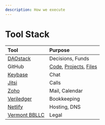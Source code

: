 ```yaml
---
description: How we execute
---
```


# Tool Stack

| Tool | Purpose |
| :--- | :--- |
| [DAOstack](https://alchemy.daostack.io/dao/0xbe1a98d3452f6da6e0984589e545d4fc25af7526) | Decisions, Funds |
| GitHub | [Code](https://github.com/dOrgTech), [Projects](https://github.com/orgs/dOrgTech/projects), [Files](https://github.com/dOrgTech/operations) |
| [Keybase](https://keybase.io/team/dorg) | Chat |
| [Jitsi](https://meet.jit.si/) | Calls |
| [Zoho](https://www.zoho.com/mail/) | Mail, Calendar |
| [Veriledger](https://veriledger.io/) | Bookkeeping |
| [Netlify](https://www.netlify.com/) | Hosting, DNS |
| [Vermont BBLLC](https://www.coindesk.com/dorg-founders-have-created-the-first-limited-liability-dao) | Legal |

